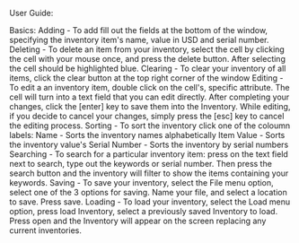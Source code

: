 User Guide: 

Basics: 
	Adding - To add fill out the fields at the bottom of the window, specifying the inventory 		item's name, value in USD and serial number.
	Deleting - To delete an item from your inventory, select the cell by clicking the cell 		with your mouse once, and press the delete button. After selecting the cell should 		be highlighted blue. 
	Clearing - To clear your inventory of all items, click the clear button at the top right 		corner of the window
	Editing - To edit a an inventory item, double click on the cell's, specific attribute. The 		cell will turn into a text field that you can edit directly. After completing your 		changes, click the [enter] key to save them into the Inventory. While editing, if 		you decide to cancel your changes, simply press the [esc] key to cancel the 		editing process. 
	Sorting - To sort the inventory click one of the coloumn labels: 
		Name - Sorts the inventory names alphabetically
		Item Value - Sorts the inventory value's 
		Serial Number - Sorts the inventory by serial numbers 
	Searching - To search for a particular inventory item: press on the text field next to 		search, type out the keywords or serial number. Then press the search button 				and the inventory will filter to show the items containing your keywords. 
	Saving - To save your inventory, select the File menu option, select one of the 3 options 		for saving. Name your file, and select a location to save. Press save. 
	Loading - To load your inventory, select the Load menu option, press load Inventory, select a previously saved Inventory to load. Press open and the Inventory will appear on the screen replacing any current inventories.
